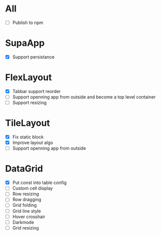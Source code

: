 # All
- [ ] Publish to npm

# SupaApp
- [x] Support persistance

# FlexLayout
- [x] Tabbar support reorder
- [ ] Support openning app from outside and become a top level container
- [ ] Support resizing

# TileLayout
- [x] Fix static block
- [x] Improve layout algo
- [ ] Support openning app from outside

# DataGrid
- [x] Put const into table config
- [ ] Custom cell display
- [ ] Row resizing
- [ ] Row dragging
- [ ] Grid folding
- [ ] Grid line style
- [ ] Hover crosshair
- [ ] Darkmode
- [ ] Grid resizing
